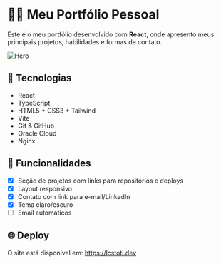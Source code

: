 # 🧑‍💻 Meu Portfólio Pessoal

Este é o meu portfólio desenvolvido com **React**, onde apresento meus principais projetos, habilidades e formas de contato.

![Hero](https://github.com/user-attachments/assets/a9a5c2db-79ef-42e8-b4c6-866870a54d94)

## 🚀 Tecnologias

- React
- TypeScript
- HTML5 + CSS3 + Tailwind
- Vite
- Git & GitHub
- Oracle Cloud
- Nginx

## 📸 Funcionalidades

- [x] Seção de projetos com links para repositórios e deploys
- [x] Layout responsivo
- [x] Contato com link para e-mail/LinkedIn
- [x] Tema claro/escuro
- [ ] Email automáticos

## 🌐 Deploy

O site está disponível em: https://lcstoti.dev
